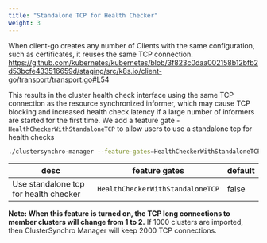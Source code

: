 ```yaml
---
title: "Standalone TCP for Health Checker"
weight: 3
---
```

When client-go creates any number of Clients with the same configuration, such as certificates, it reuses the same TCP connection.
https://github.com/kubernetes/kubernetes/blob/3f823c0daa002158b12bfb2d53bcfe433516659d/staging/src/k8s.io/client-go/transport/transport.go#L54

This results in the cluster health check interface using the same TCP connection as the resource synchronized informer, which may cause TCP blocking and increased health check latency if a large number of informers are started for the first time.
We add a feature gate - `HealthCheckerWithStandaloneTCP` to allow users to use a standalone tcp for health checks

```bash
./clustersynchro-manager --feature-gates=HealthCheckerWithStandaloneTCP=true
```

|desc|feature gates|default
|-----|-------------| ------ |
| Use standalone tcp for health checker | `HealthCheckerWithStandaloneTCP` |false|

**Note: When this feature is turned on, the TCP long connections to member clusters will change from 1 to 2.**
If 1000 clusters are imported, then ClusterSynchro Manager will keep 2000 TCP connections.
